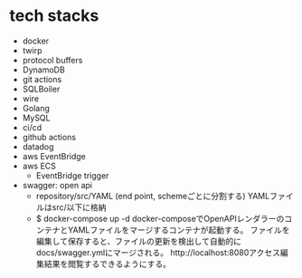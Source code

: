 # tech stacks

- docker
- twirp
- protocol buffers
- DynamoDB
- git actions 
- SQLBoiler
- wire
- Golang
- MySQL
- ci/cd
- github actions 
- datadog
- aws EventBridge
- aws ECS
    - EventBridge trigger 
- swagger: open api 
    - repository/src/YAML (end point, schemeごとに分割する)
            YAMLファイルはsrc/以下に格納
    - $ docker-compose up -d
            docker-composeでOpenAPIレンダラーのコンテナとYAMLファイルをマージするコンテナが起動する。
            ファイルを編集して保存すると、ファイルの更新を検出して自動的にdocs/swagger.ymlにマージされる。
            http://localhost:8080アクセス編集結果を閲覧するできるようにする。
